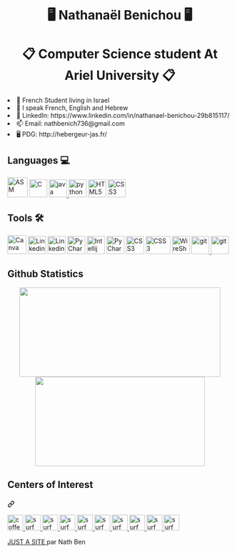 <h1 align="center"> 🖥 Nathanaël Benichou  🖥</h1>
<h1 align="center">📋 Computer Science student At Ariel University  📋</h2>

<li> 📍 French Student living in Israel</li>
<li> 👄 I speak French, English and Hebrew </li>
<li>💬 LinkedIn: https://www.linkedin.com/in/nathanael-benichou-29b815117/</li>
<li>📫 Email: nathbenich736@gmail.com</li>
<li>🖥 PDG: http://hebergeur-jas.fr/</li>



<h2 align="left">Languages  💻</h2>
<p align="left">
<a href="https://www.asm-smt.com/en/" title="ASM"> <img src="https://i.pinimg.com/originals/25/a8/5d/25a85d9e5057430d82273a3c75e73014.png" alt="ASM" width="45" height="45"/></a>
<a href="https://en.wikipedia.org/wiki/C_(programming_language)" title="C"> <img src="https://github.com/tomchen/stack-icons/blob/master/logos/c.svg" alt="C" width="40" height="40"/></a>
<a href="https://www.java.com" target="Java"> <img src="https://github.com/tomchen/stack-icons/blob/master/logos/java.svg" alt="java" width="40" height="40"/</a> <a href="https://www.python.org" target="Python"> <img src="https://github.com/tomchen/stack-icons/blob/master/logos/python.svg" alt="python" width="40" height="40"/></a>  
<a href="https://fr.wikipedia.org/wiki/HTML5" title="HTML5"> <img src="https://image.flaticon.com/icons/png/512/1216/1216733.png" alt="HTML5" width="40" height="40"/></a>
 <a href="https://fr.wikipedia.org/wiki/CSS3" title="CSS3"> <img src="https://webdevpro.net/wp-content/uploads/2017/12/css3.png" alt="CSS3" width="40" height="40"/></a>
</p>

<h2 align="left">Tools  🛠</h2>
<p align="left"> 
<a href="https://lh3.googleusercontent.com/proxy/iLNS0c7HmleutdqMKs9S_BVMU1u5Y6ijiEueW-FdMEyb-y7DEmZRPBQhAQTS8oT3rE5OhSHbTxPTxkRf4wMvjl2UoqtYmevqe-N9912a-ELZyPRVfQXeJfbpbOdBeo_a7PLzsZ4ra2DtpdFiCEuP7lMTDAEPFkhJEiXN1p4" title="Canva"> <img src="https://lh3.googleusercontent.com/proxy/iLNS0c7HmleutdqMKs9S_BVMU1u5Y6ijiEueW-FdMEyb-y7DEmZRPBQhAQTS8oT3rE5OhSHbTxPTxkRf4wMvjl2UoqtYmevqe-N9912a-ELZyPRVfQXeJfbpbOdBeo_a7PLzsZ4ra2DtpdFiCEuP7lMTDAEPFkhJEiXN1p4" alt="Canva" width="42" height="42"/></a>
<a href="https://www.linkedin.com/in/nathanael-benichou-2943b8203/" title="Linkedin"> <img src="https://image.flaticon.com/icons/png/512/174/174857.png" alt="Linkedin" width="40" height="40"/></a>
<a href="https://www.linkedin.com/in/nathanael-benichou-2943b8203/" title="Linkedin"> <img src="https://upload.wikimedia.org/wikipedia/fr/7/78/Sublime_text_logo.png" alt="Linkedin" width="40" height="40"/></a>
<a href="https://www.jetbrains.com/pycharm/" target="PyCharm"> <img src="https://seeklogo.com/images/C/clion-logo-7874C69D7F-seeklogo.com.png" alt="PyCharm" width="40" height="40"/></a>
<a href="https://www.jetbrains.com/idea/" title="Intellij IDEA"> <img src="https://github.com/tomchen/stack-icons/blob/master/logos/intellij-idea.svg" alt="Intellij IDEA" width="40" height="40"/></a>  
<a href="https://www.jetbrains.com/pycharm/" target="PyCharm"> <img src="https://github.com/tomchen/stack-icons/blob/master/logos/pycharm.svg" alt="PyCharm" width="40" height="40"/></a>
<a href="https://fr.wikipedia.org/wiki/CSS3" title="ADS"> <img src="https://upload.wikimedia.org/wikipedia/commons/thumb/c/c7/Google_Ads_logo.svg/820px-Google_Ads_logo.svg.png" alt="CSS3" width="40" height="40"/></a>
<a href="https://fr.wikipedia.org/wiki/CSS3" title="ADS"> <img src="https://developers.google.com/analytics/images/terms/logo_lockup_analytics_icon_vertical_black_2x.png" alt="CSS3" width="55" height="40"/></a>
<a href="https://fr.wikipedia.org/wiki/Wireshark" title="WireShark"> <img src="https://pbs.twimg.com/profile_images/539598799732097024/CAAUmNO1.png" alt="WireShark" width="40" height="40"/></a>
<a href="https://git-scm.com/" target="git"> <img src="https://www.vectorlogo.zone/logos/git-scm/git-scm-icon.svg" alt="git" width="40" height="40"/>  </a>
<a href="https://upload.wikimedia.org/wikipedia/commons/d/d5/Virtualbox_logo.png" target="VM"> <img src="https://upload.wikimedia.org/wikipedia/commons/d/d5/Virtualbox_logo.png" alt="git" width="40" height="40"/>  </a>

</p>



<h2 align="left">Github Statistics</h2>
<center>
<a align="center" href="https://github.com/Golem97/convoychat">
  <img align="center" src="https://github-readme-stats.vercel.app/api?username=Golem97&show_icons=true&theme=react&bg_color=DEG,000000,000000,2544e1" width="450" height="200"/>
</a> 

<a align="center" href="https://github.com/Golem97/github-readme-stats">
  <img align="center" src="https://github-readme-stats.vercel.app/api/top-langs/?username=Golem97&layout=compact&theme=react&bg_color=DEG,000000,000000,2544e1" width="380" height="200"  />
</a>
</center>



<h2>Centers of Interest</h2>
<p align="left">
<h3 align="left"><a id="" class="anchor" aria-hidden="true" href="#"><svg class="octicon octicon-link" viewBox="0 0 16 16" version="1.1" width="16" height="16" aria-hidden="true"><path fill-rule="evenodd" d="M7.775 3.275a.75.75 0 001.06 1.06l1.25-1.25a2 2 0 112.83 2.83l-2.5 2.5a2 2 0 01-2.83 0 .75.75 0 00-1.06 1.06 3.5 3.5 0 004.95 0l2.5-2.5a3.5 3.5 0 00-4.95-4.95l-1.25 1.25zm-4.69 9.64a2 2 0 010-2.83l2.5-2.5a2 2 0 012.83 0 .75.75 0 001.06-1.06 3.5 3.5 0 00-4.95 0l-2.5 2.5a3.5 3.5 0 004.95 4.95l1.25-1.25a.75.75 0 00-1.06-1.06l-1.25 1.25a2 2 0 01-2.83 0z"></path></svg></a></h3>
<a href="#">
<img src="https://emojipedia-us.s3.dualstack.us-west-1.amazonaws.com/thumbs/320/apple/271/hot-beverage_2615.png" alt="coffee" width="35" height="35" data-canonical-src="https://emojipedia-us.s3.dualstack.us-west-1.amazonaws.com/thumbs/320/apple/271/hot-beverage_2615.png" style="max-width:100%;"> </a><a href="#">

<img src="https://emojipedia-us.s3.dualstack.us-west-1.amazonaws.com/thumbs/320/apple/271/soccer-ball_26bd.png" alt="surf" width="35" height="35" data-canonical-src="https://emojipedia-us.s3.dualstack.us-west-1.amazonaws.com/thumbs/240/whatsapp/273/person-surfing_1f3c4.png" style="max-width:100%;">

<img src="https://emojipedia-us.s3.dualstack.us-west-1.amazonaws.com/thumbs/320/apple/271/tennis_1f3be.png" alt="surf" width="35" height="35" data-canonical-src="https://emojipedia-us.s3.dualstack.us-west-1.amazonaws.com/thumbs/320/apple/271/tennis_1f3be.png" style="max-width:100%;">

<img src="https://emojipedia-us.s3.dualstack.us-west-1.amazonaws.com/thumbs/320/apple/271/basketball_1f3c0.png" alt="surf" width="35" height="35" data-canonical-src="https://emojipedia-us.s3.dualstack.us-west-1.amazonaws.com/thumbs/320/apple/271/basketball_1f3c0.png" style="max-width:100%;">

<img src="https://emojipedia-us.s3.dualstack.us-west-1.amazonaws.com/thumbs/320/apple/271/clapper-board_1f3ac.png" alt="surf" width="35" height="35" data-canonical-src="https://emojipedia-us.s3.dualstack.us-west-1.amazonaws.com/thumbs/320/apple/271/clapper-board_1f3ac.png" style="max-width:100%;">

<img src="https://emojipedia-us.s3.dualstack.us-west-1.amazonaws.com/thumbs/320/apple/271/man-cook_1f468-200d-1f373.png" alt="surf" width="35" height="35" data-canonical-src="https://emojipedia-us.s3.dualstack.us-west-1.amazonaws.com/thumbs/320/apple/271/clapper-board_1f3ac.png" style="max-width:100%;">

<img src="https://emojipedia-us.s3.dualstack.us-west-1.amazonaws.com/thumbs/320/apple/271/artist-palette_1f3a8.png" alt="surf" width="35" height="35" data-canonical-src="https://emojipedia-us.s3.dualstack.us-west-1.amazonaws.com/thumbs/320/apple/271/artist-palette_1f3a8.png" style="max-width:100%;">

<img src="https://emojipedia-us.s3.dualstack.us-west-1.amazonaws.com/thumbs/320/apple/271/musical-keyboard_1f3b9.png" alt="surf" width="35" height="35" data-canonical-src="https://emojipedia-us.s3.dualstack.us-west-1.amazonaws.com/thumbs/320/apple/271/musical-keyboard_1f3b9.png" style="max-width:100%;">

<img src="https://emojipedia-us.s3.dualstack.us-west-1.amazonaws.com/thumbs/320/apple/271/desktop-computer_1f5a5-fe0f.png" alt="surf" width="35" height="35" data-canonical-src="https://emojipedia-us.s3.dualstack.us-west-1.amazonaws.com/thumbs/320/apple/271/desktop-computer_1f5a5-fe0f.png" style="max-width:100%;">

<img src="https://emojipedia-us.s3.dualstack.us-west-1.amazonaws.com/thumbs/320/apple/271/wolf_1f43a.png" alt="surf" width="35" height="35" data-canonical-href="https://www.instagram.com/wolfirsky/" style="max-width:100%;">

</a>

<a href="https:&#x2F;&#x2F;www.canva.com&#x2F;design&#x2F;DAEI_hL3Sj8&#x2F;view?utm_content=DAEI_hL3Sj8&amp;utm_campaign=designshare&amp;utm_medium=embeds&amp;utm_source=link" target="_blank" rel="noopener">JUST A SITE </a> par Nath Ben

